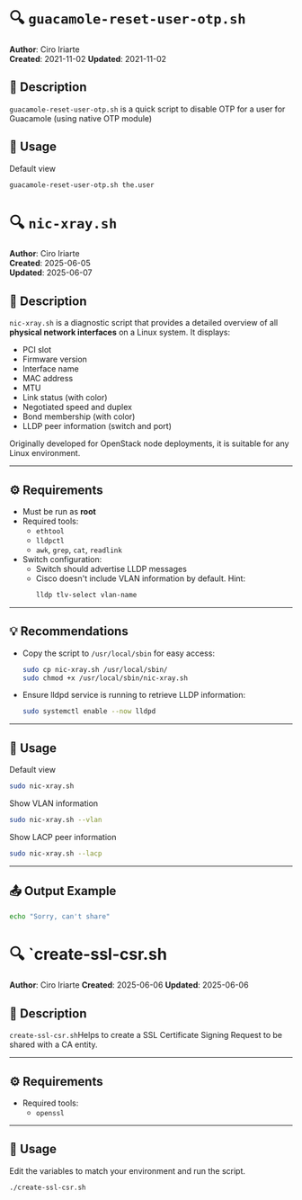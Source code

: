 # 🔍 `guacamole-reset-user-otp.sh`

**Author**: Ciro Iriarte  
**Created**: 2021-11-02 
**Updated**: 2021-11-02  

## 📝 Description

`guacamole-reset-user-otp.sh` is a quick script to disable OTP for a user for Guacamole (using native OTP module)

## 🚀 Usage

Default view

```bash
guacamole-reset-user-otp.sh the.user
  ```

# 🔍 `nic-xray.sh`

**Author**: Ciro Iriarte  
**Created**: 2025-06-05  
**Updated**: 2025-06-07  

## 📝 Description

`nic-xray.sh` is a diagnostic script that provides a detailed overview of all **physical network interfaces** on a Linux system. It displays:

- PCI slot
- Firmware version
- Interface name
- MAC address
- MTU
- Link status (with color)
- Negotiated speed and duplex
- Bond membership (with color)
- LLDP peer information (switch and port)

Originally developed for OpenStack node deployments, it is suitable for any Linux environment.

---

## ⚙️ Requirements

- Must be run as **root**
- Required tools:
  - `ethtool`
  - `lldpctl`
  - `awk`, `grep`, `cat`, `readlink`
- Switch configuration:
  - Switch should advertise LLDP messages
  - Cisco doesn't include VLAN information by default.
    Hint:
    ```bash
    lldp tlv-select vlan-name
    ```

---

## 💡 Recommendations

- Copy the script to `/usr/local/sbin` for easy access:
  ```bash
  sudo cp nic-xray.sh /usr/local/sbin/
  sudo chmod +x /usr/local/sbin/nic-xray.sh
  ```

- Ensure lldpd service is running to retrieve LLDP information:
  ```bash
  sudo systemctl enable --now lldpd
  ```

---

## 🚀 Usage

Default view

```bash
sudo nic-xray.sh
  ```

Show VLAN information

```bash
sudo nic-xray.sh --vlan
```

Show LACP peer information

```bash
sudo nic-xray.sh --lacp
```

---

## 📤 Output Example

```bash
echo "Sorry, can't share"
```

# 🔍 `create-ssl-csr.sh
**Author**: Ciro Iriarte
**Created**: 2025-06-06
**Updated**: 2025-06-06

## 📝 Description

`create-ssl-csr.sh`Helps to create a SSL Certificate Signing Request to be shared with a CA entity.

---

## ⚙️ Requirements

- Required tools:
  - `openssl`

---

## 🚀 Usage

Edit the variables to match your environment and run the script.

```bash
./create-ssl-csr.sh
```
